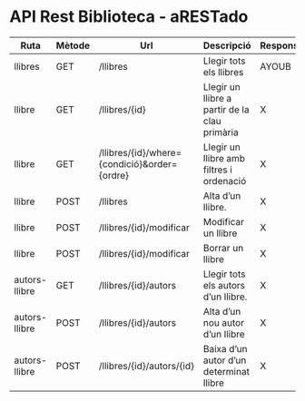# API Rest Biblioteca - aRESTado

| Ruta | Mètode | Url | Descripció | Responsable |
|--|--|--|--|--|
| llibres | GET | /llibres | Llegir tots els llibres | AYOUB | 
| llibre | GET | /llibres/{id} | Llegir un llibre a partir de la clau primària | X |
| llibre | GET | /llibres/{id}/where={condició}&order={ordre} | Llegir un llibre amb filtres i ordenació | X |
| llibre | POST | /llibres | Alta d’un llibre. | X |
| llibre | POST | /llibres/{id}/modificar | Modificar un llibre | X |
| llibre | POST | /llibres/{id}/modificar | Borrar un llibre | X |
| autors-llibre | GET | /llibres/{id}/autors | Llegir tots els autors d’un llibre. | X |
| autors-llibre | POST | /llibres/{id}/autors | Alta d’un nou autor d’un llibre | X |
| autors-llibre | POST | /llibres/{id}/autors/{id} | Baixa d’un autor d’un determinat llibre | X |
